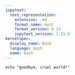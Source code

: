 ```yaml
---
jupytext:
  text_representation:
    extension: .md
    format_name: myst
    format_version: 0.13
    jupytext_version: 1.11.4
kernelspec:
  display_name: Bash
  language: bash
  name: bash
---
```


```{code-cell}
echo "goodbye, cruel world!"
```
